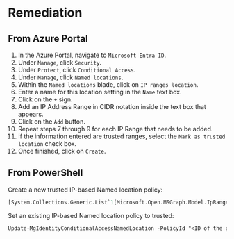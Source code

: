 # Remediation

## From Azure Portal

1. In the Azure Portal, navigate to `Microsoft Entra ID`.
2. Under `Manage`, click `Security`.
3. Under `Protect`, click `Conditional Access`.
4. Under `Manage`, click `Named locations`.
5. Within the `Named locations` blade, click on `IP ranges location`.
6. Enter a name for this location setting in the `Name` text box.
7. Click on the `+` sign.
8. Add an IP Address Range in CIDR notation inside the text box that appears.
9. Click on the `Add` button.
10. Repeat steps 7 through 9 for each IP Range that needs to be added.
11. If the information entered are trusted ranges, select the `Mark as trusted location` check box.
12. Once finished, click on `Create`.

## From PowerShell

Create a new trusted IP-based Named location policy:

```ps
[System.Collections.Generic.List`1[Microsoft.Open.MSGraph.Model.IpRange]]$ipRanges = @() $ipRanges.Add("<first IP range in CIDR notation>") $ipRanges.Add("<second IP range in CIDR notation>") $ipRanges.Add("<third IP range in CIDR notation>") New-MgIdentityConditionalAccessNamedLocation -dataType "#microsoft.graph.ipNamedLocation" -DisplayName "<name of IP Named location policy>" -IsTrusted $true -IpRanges $ipRanges
```

Set an existing IP-based Named location policy to trusted:

```ps
Update-MgIdentityConditionalAccessNamedLocation -PolicyId "<ID of the policy>" -dataType "#microsoft.graph.ipNamedLocation" -IsTrusted $true
```
